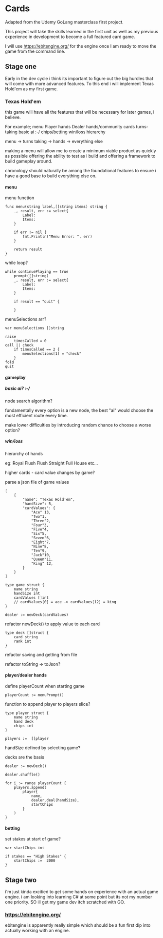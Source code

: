# Cards

Adapted from the Udemy GoLang masterclass first project.

This project will take the skills learned in the first unit as well as my previous experience in
development to become a full featured card game.

I will use https://ebitengine.org/ for the engine once I am ready to move the game from the
command line.

## Stage one

Early in the dev cycle i think its important to figure out the big hurdles that will come with 
more advanced features. To this end i will implement Texas Hold'em as my first game.

### Texas Hold'em

this game will have all the features that will be necessary for later games, i believe.

For example;
    menu
    Player hands
    Dealer hands/community cards
    turns-taking
    basic ai :-/
    chips/betting
    win/loss hierarchy

menu -> turns taking -> hands -> everything else

making a menu will allow me to create a minimum viable product as quickly as possible
offering the ability to test as i build and offering a framework to build gameplay around.

chronology should naturally be among the foundational features to ensure i have a good base to build everything else on.

#### menu

menu function

    func menu(string label,[]string items) string {
        _, result, err := select{
            Label:
            Items:
        }

        if err != nil {
            fmt.Println("Menu Error: ", err)
        }

        return result
    }

while loop?

    while continuePlaying == true
        prompt([]string)
        _, result, err := select{
            Label:
            Items:
        }

        if result == "quit" {
            
        }

menuSelections arr?

    var menuSelections []string
    
    raise
        timesCalled = 0
    call || check
        if timesCalled == 2 {
            menuSelections[1] = "check"
        }
    fold
    quit

#### gameplay

##### basic ai? :-/

node search algorithm?

fundamentally every option is a new node, the best "ai" would choose the most efficient route every time.

make lower difficulties by introducing random chance to choose a worse option?

##### win/loss

hierarchy of hands

eg:
    Royal Flush
    Flush
    Straight
    Full House
    etc...

higher cards - 
card value changes by game?

parse a json file of game values

    [
        {
            "name": "Texas Hold'em",
            "handSize": 5,
            "cardValues": {
                "Ace" 13,
		        "Two"1,
		        "Three"2,
                "Four"3,
                "Five"4,
                "Six"5,
                "Seven"6,
                "Eight"7,
                "Nine"8,
                "Ten"9,
                "Jack"10,
                "Queen"11,
                "King" 12,
            }
        }
    ]

    type game struct {
        name string
        handSize int
        cardValues []int
        // cardValues[0] = ace -> cardValues[12] = king
    }

    dealer := newDeck(cardValues)

refactor newDeck() to apply value to each card

    type deck []struct {
        card string
        rank int
    }

refactor saving and getting from file

refactor toString -> toJson?



#### player/dealer hands

define playerCount when starting game

    playerCount := menuPrompt()

function to append player to players slice?

    type player struct {
        name string
        hand deck
        chips int
    }

    players :=  []player

handSize defined by selecting game?

decks are the basis

    dealer := newDeck()

    dealer.shuffle()

    for i := range playerCount {
        players.append(
            player{
                name, 
                dealer.deal(handSize), 
                startChips
            }
        )
    }

#### betting

set stakes at start of game?

    var startChips int

    if stakes == "High Stakes" {
        startChips :=  2000
    }

## Stage two

i'm just kinda excitied to get some hands on experience with an actual game engine. i am
looking into learning C# at some point but its not my number one priority. SO ill get my
game dev itch scratched with GO.

### https://ebitengine.org/

ebitengine is apparently really simple which should be a fun first dip into actually working with
an engine.